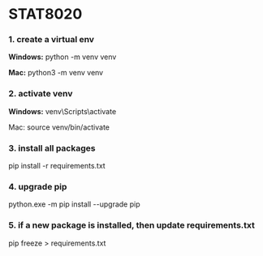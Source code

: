 # STAT8020

### 1. create a virtual env

**Windows:** python -m venv venv

**Mac:** python3 -m venv venv

### 2. activate venv

**Windows:** venv\Scripts\activate

Mac: source venv/bin/activate

### 3. install all packages

pip install -r requirements.txt

### 4. upgrade pip

python.exe -m pip install --upgrade pip

### 5. if a new package is installed, then update requirements.txt

pip freeze > requirements.txt
